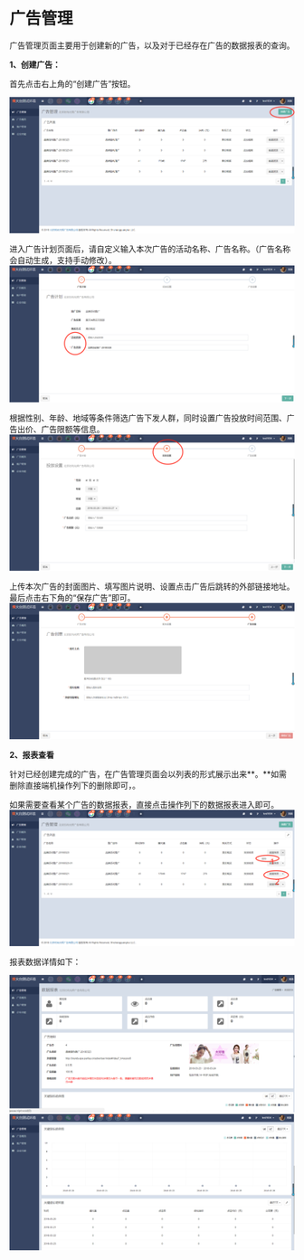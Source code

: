 # 广告管理

广告管理页面主要用于创建新的广告，以及对于已经存在广告的数据报表的查询。

**1、创建广告：**

首先点击右上角的“创建广告”按钮。

![](/assets/1522043667%281%29.jpg)

进入广告计划页面后，请自定义输入本次广告的活动名称、广告名称。（广告名称会自动生成，支持手动修改）。![](/assets/1522043743%281%29.jpg)

根据性别、年龄、地域等条件筛选广告下发人群，同时设置广告投放时间范围、广告出价、广告限额等信息。![](/assets/1522043929%281%29.jpg)

上传本次广告的封面图片、填写图片说明、设置点击广告后跳转的外部链接地址。最后点击右下角的“保存广告”即可。![](/assets/1522044808%281%29.jpg)

**2、报表查看**

针对已经创建完成的广告，在广告管理页面会以列表的形式展示出来**。**如需删除直接端机操作列下的删除即可，。

如果需要查看某个广告的数据报表，直接点击操作列下的数据报表进入即可。![](/assets/1522045136%281%29.jpg)

报表数据详情如下：

![](/assets/1522050788.jpg)![](/assets/1522051066%281%29.jpg)

